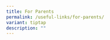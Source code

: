 ```yaml
---
title: For Parents
permalink: /useful-links/for-parents/
variant: tiptap
description: ""
---
```

<p></p>